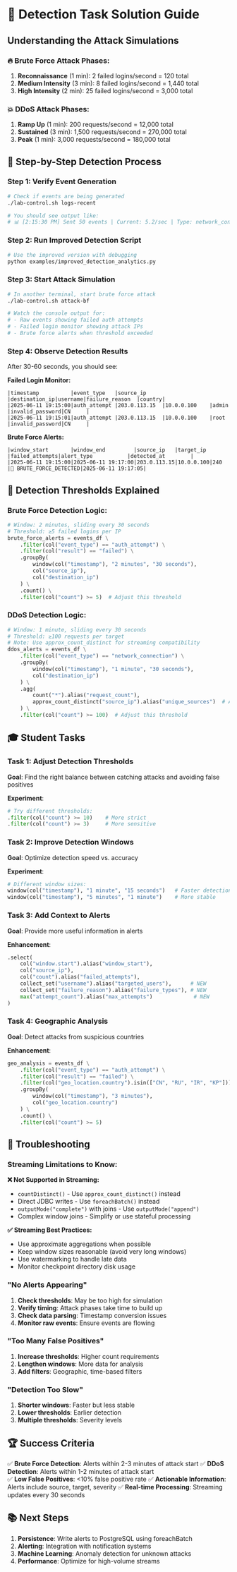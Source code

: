 # 🎯 Detection Task Solution Guide

## Understanding the Attack Simulations

### 🔥 Brute Force Attack Phases:
1. **Reconnaissance** (1 min): 2 failed logins/second = 120 total
2. **Medium Intensity** (3 min): 8 failed logins/second = 1,440 total  
3. **High Intensity** (2 min): 25 failed logins/second = 3,000 total

### 💥 DDoS Attack Phases:
1. **Ramp Up** (1 min): 200 requests/second = 12,000 total
2. **Sustained** (3 min): 1,500 requests/second = 270,000 total
3. **Peak** (1 min): 3,000 requests/second = 180,000 total

## 🧪 Step-by-Step Detection Process

### Step 1: Verify Event Generation
```bash
# Check if events are being generated
./lab-control.sh logs-recent

# You should see output like:
# 📊 [2:15:30 PM] Sent 50 events | Current: 5.2/sec | Type: network_connection | Severity: info
```

### Step 2: Run Improved Detection Script
```bash
# Use the improved version with debugging
python examples/improved_detection_analytics.py
```

### Step 3: Start Attack Simulation
```bash
# In another terminal, start brute force attack
./lab-control.sh attack-bf

# Watch the console output for:
# - Raw events showing failed auth attempts
# - Failed login monitor showing attack IPs
# - Brute force alerts when threshold exceeded
```

### Step 4: Observe Detection Results
After 30-60 seconds, you should see:

**Failed Login Monitor:**
```
|timestamp          |event_type   |source_ip     |destination_ip|username|failure_reason  |country|
|2025-06-11 19:15:00|auth_attempt |203.0.113.15  |10.0.0.100    |admin   |invalid_password|CN     |
|2025-06-11 19:15:01|auth_attempt |203.0.113.15  |10.0.0.100    |root    |invalid_password|CN     |
```

**Brute Force Alerts:**
```
|window_start       |window_end         |source_ip   |target_ip |failed_attempts|alert_type           |detected_at        |
|2025-06-11 19:15:00|2025-06-11 19:17:00|203.0.113.15|10.0.0.100|240           |🚨 BRUTE_FORCE_DETECTED|2025-06-11 19:17:05|
```

## 🔧 Detection Thresholds Explained

### Brute Force Detection Logic:
```python
# Window: 2 minutes, sliding every 30 seconds
# Threshold: ≥5 failed logins per IP
brute_force_alerts = events_df \
    .filter(col("event_type") == "auth_attempt") \
    .filter(col("result") == "failed") \
    .groupBy(
        window(col("timestamp"), "2 minutes", "30 seconds"),
        col("source_ip"),
        col("destination_ip")
    ) \
    .count() \
    .filter(col("count") >= 5)  # Adjust this threshold
```

### DDoS Detection Logic:
```python
# Window: 1 minute, sliding every 30 seconds  
# Threshold: ≥100 requests per target
# Note: Use approx_count_distinct for streaming compatibility
ddos_alerts = events_df \
    .filter(col("event_type") == "network_connection") \
    .groupBy(
        window(col("timestamp"), "1 minute", "30 seconds"),
        col("destination_ip")
    ) \
    .agg(
        count("*").alias("request_count"),
        approx_count_distinct("source_ip").alias("unique_sources")  # Approximate count for streaming
    ) \
    .filter(col("count") >= 100)  # Adjust this threshold
```

## 🎓 Student Tasks

### Task 1: Adjust Detection Thresholds
**Goal**: Find the right balance between catching attacks and avoiding false positives

**Experiment**:
```python
# Try different thresholds:
.filter(col("count") >= 10)    # More strict
.filter(col("count") >= 3)     # More sensitive
```

### Task 2: Improve Detection Windows
**Goal**: Optimize detection speed vs. accuracy

**Experiment**:
```python
# Different window sizes:
window(col("timestamp"), "1 minute", "15 seconds")   # Faster detection
window(col("timestamp"), "5 minutes", "1 minute")    # More stable
```

### Task 3: Add Context to Alerts
**Goal**: Provide more useful information in alerts

**Enhancement**:
```python
.select(
    col("window.start").alias("window_start"),
    col("source_ip"),
    col("count").alias("failed_attempts"),
    collect_set("username").alias("targeted_users"),      # NEW
    collect_set("failure_reason").alias("failure_types"), # NEW
    max("attempt_count").alias("max_attempts")             # NEW
)
```

### Task 4: Geographic Analysis
**Goal**: Detect attacks from suspicious countries

**Enhancement**:
```python
geo_analysis = events_df \
    .filter(col("event_type") == "auth_attempt") \
    .filter(col("result") == "failed") \
    .filter(col("geo_location.country").isin(["CN", "RU", "IR", "KP"])) \
    .groupBy(
        window(col("timestamp"), "3 minutes"),
        col("geo_location.country")
    ) \
    .count() \
    .filter(col("count") >= 5)
```

## 🚨 Troubleshooting

### Streaming Limitations to Know:

**❌ Not Supported in Streaming:**
- `countDistinct()` - Use `approx_count_distinct()` instead
- Direct JDBC writes - Use `foreachBatch()` instead  
- `outputMode("complete")` with joins - Use `outputMode("append")`
- Complex window joins - Simplify or use stateful processing

**✅ Streaming Best Practices:**
- Use approximate aggregations when possible
- Keep window sizes reasonable (avoid very long windows)
- Use watermarking to handle late data
- Monitor checkpoint directory disk usage

### "No Alerts Appearing"
1. **Check thresholds**: May be too high for simulation
2. **Verify timing**: Attack phases take time to build up
3. **Check data parsing**: Timestamp conversion issues
4. **Monitor raw events**: Ensure events are flowing

### "Too Many False Positives"  
1. **Increase thresholds**: Higher count requirements
2. **Lengthen windows**: More data for analysis
3. **Add filters**: Geographic, time-based filters

### "Detection Too Slow"
1. **Shorter windows**: Faster but less stable
2. **Lower thresholds**: Earlier detection
3. **Multiple thresholds**: Severity levels

## 🏆 Success Criteria

✅ **Brute Force Detection**: Alerts within 2-3 minutes of attack start
✅ **DDoS Detection**: Alerts within 1-2 minutes of attack start  
✅ **Low False Positives**: <10% false positive rate
✅ **Actionable Information**: Alerts include source, target, severity
✅ **Real-time Processing**: Streaming updates every 30 seconds

## 📚 Next Steps

1. **Persistence**: Write alerts to PostgreSQL using foreachBatch
2. **Alerting**: Integration with notification systems
3. **Machine Learning**: Anomaly detection for unknown attacks
4. **Performance**: Optimize for high-volume streams

